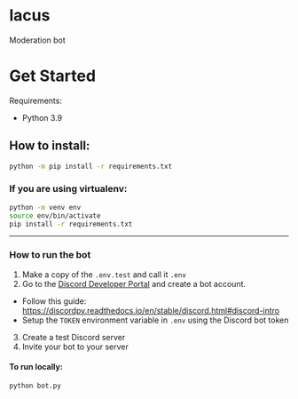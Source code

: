 # lacus
Moderation bot

# Get Started
Requirements:
- Python 3.9


## How to install:
```bash
python -m pip install -r requirements.txt
```

### If you are using virtualenv:
```bash
python -m venv env
source env/bin/activate
pip install -r requirements.txt
```

---

### How to run the bot
1. Make a copy of the `.env.test` and call it `.env`
2. Go to the [Discord Developer Portal](https://discord.com/developers/applications) and create a bot account.
  - Follow this guide: https://discordpy.readthedocs.io/en/stable/discord.html#discord-intro
  - Setup the `TOKEN` environment variable in `.env` using the Discord bot token
3. Create a test Discord server
4. Invite your bot to your server

#### To run locally:
```bash
python bot.py
```
